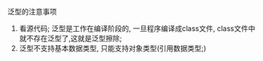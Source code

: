 泛型的注意事项
1. 看源代码; 泛型是工作在编译阶段的, 一旦程序编译成class文件, class文件中就不存在泛型了,这就是泛型擦除;
2. 泛型不支持基本数据类型, 只能支持对象类型(引用数据类型;)

